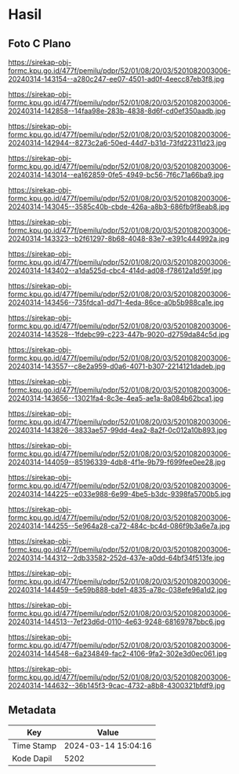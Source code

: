 # Hasil

## Foto C Plano

https://sirekap-obj-formc.kpu.go.id/477f/pemilu/pdpr/52/01/08/20/03/5201082003006-20240314-143154--a280c247-ee07-4501-ad0f-4eecc87eb3f8.jpg

https://sirekap-obj-formc.kpu.go.id/477f/pemilu/pdpr/52/01/08/20/03/5201082003006-20240314-142858--14faa98e-283b-4838-8d6f-cd0ef350aadb.jpg

https://sirekap-obj-formc.kpu.go.id/477f/pemilu/pdpr/52/01/08/20/03/5201082003006-20240314-142944--8273c2a6-50ed-44d7-b31d-73fd22311d23.jpg

https://sirekap-obj-formc.kpu.go.id/477f/pemilu/pdpr/52/01/08/20/03/5201082003006-20240314-143014--ea162859-0fe5-4949-bc56-7f6c71a66ba9.jpg

https://sirekap-obj-formc.kpu.go.id/477f/pemilu/pdpr/52/01/08/20/03/5201082003006-20240314-143045--3585c40b-cbde-426a-a8b3-686fb9f8eab8.jpg

https://sirekap-obj-formc.kpu.go.id/477f/pemilu/pdpr/52/01/08/20/03/5201082003006-20240314-143323--b2f61297-8b68-4048-83e7-e391c444992a.jpg

https://sirekap-obj-formc.kpu.go.id/477f/pemilu/pdpr/52/01/08/20/03/5201082003006-20240314-143402--a1da525d-cbc4-414d-ad08-f78612a1d59f.jpg

https://sirekap-obj-formc.kpu.go.id/477f/pemilu/pdpr/52/01/08/20/03/5201082003006-20240314-143456--735fdca1-dd71-4eda-86ce-a0b5b988ca1e.jpg

https://sirekap-obj-formc.kpu.go.id/477f/pemilu/pdpr/52/01/08/20/03/5201082003006-20240314-143528--1fdebc99-c223-447b-9020-d2759da84c5d.jpg

https://sirekap-obj-formc.kpu.go.id/477f/pemilu/pdpr/52/01/08/20/03/5201082003006-20240314-143557--c8e2a959-d0a6-4071-b307-2214121dadeb.jpg

https://sirekap-obj-formc.kpu.go.id/477f/pemilu/pdpr/52/01/08/20/03/5201082003006-20240314-143656--13021fa4-8c3e-4ea5-ae1a-8a084b62bca1.jpg

https://sirekap-obj-formc.kpu.go.id/477f/pemilu/pdpr/52/01/08/20/03/5201082003006-20240314-143826--3833ae57-99dd-4ea2-8a2f-0c012a10b893.jpg

https://sirekap-obj-formc.kpu.go.id/477f/pemilu/pdpr/52/01/08/20/03/5201082003006-20240314-144059--85196339-4db8-4f1e-9b79-f699fee0ee28.jpg

https://sirekap-obj-formc.kpu.go.id/477f/pemilu/pdpr/52/01/08/20/03/5201082003006-20240314-144225--e033e988-6e99-4be5-b3dc-9398fa5700b5.jpg

https://sirekap-obj-formc.kpu.go.id/477f/pemilu/pdpr/52/01/08/20/03/5201082003006-20240314-144255--5e964a28-ca72-484c-bc4d-086f9b3a6e7a.jpg

https://sirekap-obj-formc.kpu.go.id/477f/pemilu/pdpr/52/01/08/20/03/5201082003006-20240314-144312--2db33582-252d-437e-a0dd-64bf34f513fe.jpg

https://sirekap-obj-formc.kpu.go.id/477f/pemilu/pdpr/52/01/08/20/03/5201082003006-20240314-144459--5e59b888-bde1-4835-a78c-038efe96a1d2.jpg

https://sirekap-obj-formc.kpu.go.id/477f/pemilu/pdpr/52/01/08/20/03/5201082003006-20240314-144513--7ef23d6d-0110-4e63-9248-68169787bbc6.jpg

https://sirekap-obj-formc.kpu.go.id/477f/pemilu/pdpr/52/01/08/20/03/5201082003006-20240314-144548--6a234849-fac2-4106-9fa2-302e3d0ec061.jpg

https://sirekap-obj-formc.kpu.go.id/477f/pemilu/pdpr/52/01/08/20/03/5201082003006-20240314-144632--36b145f3-9cac-4732-a8b8-4300321bfdf9.jpg


## Metadata

| Key        | Value               |
| ---------- | ------------------- |
| Time Stamp | 2024-03-14 15:04:16 |
| Kode Dapil | 5202                |



